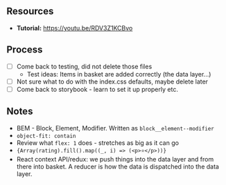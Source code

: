 ## Resources

- **Tutorial:** https://youtu.be/RDV3Z1KCBvo

## Process

- [ ] Come back to testing, did not delete those files
  - Test ideas: Items in basket are added correctly (the data layer...)
- [ ] Not sure what to do with the index.css defaults, maybe delete later
- [ ] Come back to storybook - learn to set it up properly etc.

## Notes

- BEM - Block, Element, Modifier. Written as `block__element--modifier`
- `object-fit: contain`
- Review what `flex: 1` does - stretches as big as it can go
- `{Array(rating).fill().map((_, i) => (<p>⭐</p>))}`
- React context API/redux: we push things into the data layer and from there into basket. A reducer is how the data is dispatched into the data layer.
